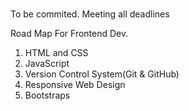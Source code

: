 #

To be commited. Meeting all deadlines

Road Map For Frontend Dev.

1. HTML and CSS
2. JavaScript
3. Version Control System(Git & GitHub)
4. Responsive Web Design
5. Bootstraps





